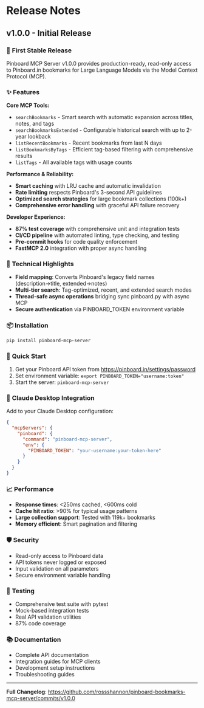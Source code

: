 # Release Notes

## v1.0.0 - Initial Release

### 🎉 **First Stable Release**

Pinboard MCP Server v1.0.0 provides production-ready, read-only access to Pinboard.in bookmarks for Large Language Models via the Model Context Protocol (MCP).

### ✨ **Features**

**Core MCP Tools:**
- `searchBookmarks` - Smart search with automatic expansion across titles, notes, and tags
- `searchBookmarksExtended` - Configurable historical search with up to 2-year lookback
- `listRecentBookmarks` - Recent bookmarks from last N days
- `listBookmarksByTags` - Efficient tag-based filtering with comprehensive results
- `listTags` - All available tags with usage counts

**Performance & Reliability:**
- **Smart caching** with LRU cache and automatic invalidation
- **Rate limiting** respects Pinboard's 3-second API guidelines
- **Optimized search strategies** for large bookmark collections (100k+)
- **Comprehensive error handling** with graceful API failure recovery

**Developer Experience:**
- **87% test coverage** with comprehensive unit and integration tests
- **CI/CD pipeline** with automated linting, type checking, and testing
- **Pre-commit hooks** for code quality enforcement
- **FastMCP 2.0** integration with proper async handling

### 🔧 **Technical Highlights**

- **Field mapping**: Converts Pinboard's legacy field names (description→title, extended→notes)
- **Multi-tier search**: Tag-optimized, recent, and extended search modes
- **Thread-safe async operations** bridging sync pinboard.py with async MCP
- **Secure authentication** via PINBOARD_TOKEN environment variable

### 📦 **Installation**

```bash
pip install pinboard-mcp-server
```

### 🚀 **Quick Start**

1. Get your Pinboard API token from https://pinboard.in/settings/password
2. Set environment variable: `export PINBOARD_TOKEN="username:token"`
3. Start the server: `pinboard-mcp-server`

### 🔗 **Claude Desktop Integration**

Add to your Claude Desktop configuration:

```json
{
  "mcpServers": {
    "pinboard": {
      "command": "pinboard-mcp-server",
      "env": {
        "PINBOARD_TOKEN": "your-username:your-token-here"
      }
    }
  }
}
```

### 📈 **Performance**

- **Response times**: <250ms cached, <600ms cold
- **Cache hit ratio**: >90% for typical usage patterns
- **Large collection support**: Tested with 119k+ bookmarks
- **Memory efficient**: Smart pagination and filtering

### 🛡️ **Security**

- Read-only access to Pinboard data
- API tokens never logged or exposed
- Input validation on all parameters
- Secure environment variable handling

### 🧪 **Testing**

- Comprehensive test suite with pytest
- Mock-based integration tests
- Real API validation utilities
- 87% code coverage

### 📚 **Documentation**

- Complete API documentation
- Integration guides for MCP clients
- Development setup instructions
- Troubleshooting guides

---

**Full Changelog**: https://github.com/rossshannon/pinboard-bookmarks-mcp-server/commits/v1.0.0
